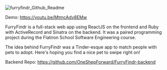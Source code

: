 ![furryfindr_Github_Readme](https://user-images.githubusercontent.com/81888562/157473402-18905f3d-1cf5-4430-9800-f45ed1d80de3.png)

Demo: https://youtu.be/MtmcAdv8EMw

FurryFindr is a full-stack web app using ReactJS on the frontend and Ruby with ActiveRecord and Sinatra on the backend. It was a paired programming project during the Flatiron School Software Engineering course.

The idea behind FurryFindr was a Tinder-esque app to match people with pets to adopt. Here's hoping you find a nice pet to swipe right on!

Backend Repo: https://github.com/OneShepForward/FurryFindr-backend
